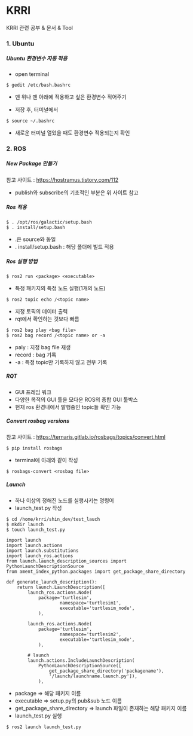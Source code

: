 # KRRI

KRRI 관련 공부 & 문서 & Tool



### 1. Ubuntu

##### Ubuntu 환경변수 자동 적용

* open terminal

```
$ gedit /etc/bash.bashrc
```

* 맨 위나 맨 아래에 적용하고 싶은 환경변수 적어주기

* 저장 후, 터미널에서

```
$ source ~/.bashrc
```

* 새로운 터미널 열었을 때도 환경변수 적용되는지 확인



### 2. ROS

##### New Package 만들기

참고 사이트 : https://hostramus.tistory.com/112

* publish와 subscribe의 기초적인 부분은 위 사이트 참고



##### Ros 적용

```
$ . /opt/ros/galactic/setup.bash
$ . install/setup.bash
```

* .은 source와 동일
* . install/setup.bash : 해당 폴더에 빌드 적용



##### Ros 실행 방법

```
$ ros2 run <package> <executable>
```

* 특정 패키지의 특정 노드 실행(1개의 노드)

```
$ ros2 topic echo /<topic name>
```

* 지정 토픽의 데이터 출력
* rqt에서 확인하는 것보다 빠름

```
$ ros2 bag play <bag file>
$ ros2 bag record /<topic name> or -a
```

* paly : 지정 bag file 재생
* record : bag 기록
* -a : 특정 topic만 기록하지 않고 전부 기록



##### RQT

* GUI 프레임 워크
* 다양한 목적의 GUI 툴을 모다운 ROS의 종합 GUI 툴박스
* 현재 ros 환경내에서 발행중인 topic들 확인 가능



##### Convert rosbag versions

참고 사이트 : https://ternaris.gitlab.io/rosbags/topics/convert.html

```
$ pip install rosbags
```

* terminal에 아래와 같이 작성

```
$ rosbags-convert <rosbag file>
```



##### Launch

* 하나 이상의 정해진 노드를 실행시키는 명령어
* launch_test.py 작성

```
$ cd /home/krri/shin_dev/test_lauch
$ mkdir launch
$ touch launch_test.py
```

```
import launch
import launch.actions
import launch.substitutions
import launch_ros.actions
from launch.launch_description_sources import PythonLaunchDescriptionSource
from ament_index_python.packages import get_package_share_directory

def generate_launch_description():
	return launch.LaunchDescription([
		launch_ros.actions.Node(
			package='turtlesim',
            		namespace='turtlesim1',
            		executable='turtlesim_node',
			),
		
		launch_ros.actions.Node(
			package='turtlesim',
            		namespace='turtlesim2',
            		executable='turtlesim_node',
			),
		
		# launch
		launch.actions.IncludeLaunchDescription(
			PythonLaunchDescriptionSource([
				get_package_share_directory('packagename'),
				'/launch/launchname.launch.py']),
			),
```

* package => 해당 패키지 이름
* executable => setup.py의 pub&sub 노드 이름
* get_package_share_directory => launch 파일이 존재하는 해당 패키지 이름
* launch_test.py 실행

```
$ ros2 launch launch_test.py
```

